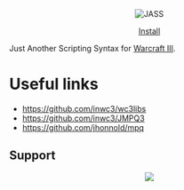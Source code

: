 <center>
<img src="https://xgm.guru/files/100/316767/JASS.png" alt="JASS">

[Install](https://plugins.jetbrains.com/plugin/23120-jass)
</center>

Just Another Scripting Syntax for [Warcraft III](https://en.wikipedia.org/wiki/Warcraft_III:_Reign_of_Chaos).

# Useful links

- https://github.com/inwc3/wc3libs
- https://github.com/inwc3/JMPQ3
- https://github.com/jhonnold/mpq

## Support

<center>
<a href="https://www.buymeacoffee.com/nazarpunk"><img src="https://img.buymeacoffee.com/button-api/?text=Buy me a coffee&emoji=&slug=nazarpunk&button_colour=BD5FFF&font_colour=ffffff&font_family=Cookie&outline_colour=000000&coffee_colour=FFDD00" /></a>
</center>
